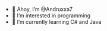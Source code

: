 - 👋 Ahoy, I’m @Andruxxa7
- 👀 I’m interested in programming 
- 🌱 I’m currently learning C# and Java


